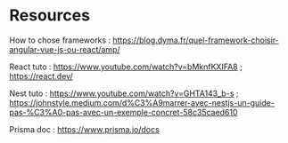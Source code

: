 # Resources 

How to chose frameworks : https://blog.dyma.fr/quel-framework-choisir-angular-vue-js-ou-react/amp/

React tuto : https://www.youtube.com/watch?v=bMknfKXIFA8 ; 
https://react.dev/

Nest tuto : https://www.youtube.com/watch?v=GHTA143_b-s ; https://johnstyle.medium.com/d%C3%A9marrer-avec-nestjs-un-guide-pas-%C3%A0-pas-avec-un-exemple-concret-58c35caed610

Prisma doc : https://www.prisma.io/docs
